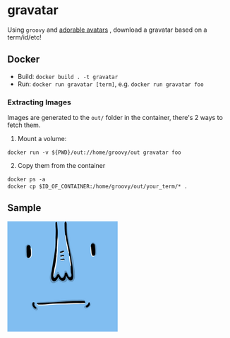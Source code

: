 # gravatar

Using `groovy` and [adorable avatars](http://avatars.adorable.io/) , download a gravatar based on a term/id/etc!

## Docker

* Build: `docker build . -t gravatar`
* Run: `docker run gravatar [term]`, e.g. `docker run gravatar foo`


### Extracting Images

Images are generated to the `out/` folder in the container, there's 2 ways to fetch them.

1. Mount a volume:

```
docker run -v ${PWD}/out://home/groovy/out gravatar foo
```

2. Copy them from the container
```
docker ps -a
docker cp $ID_OF_CONTAINER:/home/groovy/out/your_term/* .
```

## Sample

![](./foo_250.png)